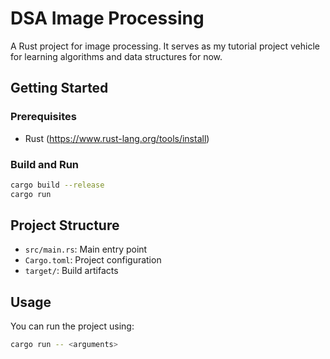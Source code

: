 # DSA Image Processing

A Rust project for image processing. It serves as my tutorial project vehicle for learning algorithms and data structures for now.

## Getting Started

### Prerequisites
- Rust (https://www.rust-lang.org/tools/install)

### Build and Run
```sh
cargo build --release
cargo run
```

## Project Structure
- `src/main.rs`: Main entry point
- `Cargo.toml`: Project configuration
- `target/`: Build artifacts

## Usage
You can run the project using:
```sh
cargo run -- <arguments>
```
